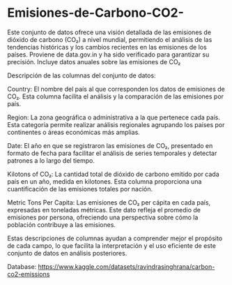 # Emisiones-de-Carbono-CO2-
Este conjunto de datos ofrece una visión detallada de las emisiones de dióxido de carbono (CO₂) a nivel mundial, permitiendo el análisis de las tendencias históricas y los cambios recientes en las emisiones de los países. Proviene de data.gov.in y ha sido verificado para garantizar su precisión. Incluye datos anuales sobre las emisiones de CO₂ 

Descripción de las columnas del conjunto de datos:

Country: El nombre del país al que corresponden los datos de emisiones de CO₂. Esta columna facilita el análisis y la comparación de las emisiones por país.

Region: La zona geográfica o administrativa a la que pertenece cada país. Esta categoría permite realizar análisis regionales agrupando los países por continentes o áreas económicas más amplias.

Date: El año en que se registraron las emisiones de CO₂, presentado en formato de fecha para facilitar el análisis de series temporales y detectar patrones a lo largo del tiempo.

Kilotons of CO₂: La cantidad total de dióxido de carbono emitido por cada país en un año, medida en kilotones. Esta columna proporciona una cuantificación de las emisiones totales por nación.

Metric Tons Per Capita: Las emisiones de CO₂ per cápita en cada país, expresadas en toneladas métricas. Este dato refleja el promedio de emisiones por persona, ofreciendo una perspectiva sobre cómo la población contribuye a las emisiones.

Estas descripciones de columnas ayudan a comprender mejor el propósito de cada campo, lo que facilita la interpretación y el uso eficiente de este conjunto de datos en análisis posteriores.

Database: https://www.kaggle.com/datasets/ravindrasinghrana/carbon-co2-emissions





